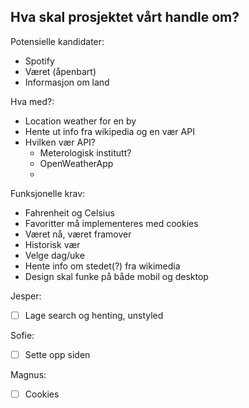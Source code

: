 ## Hva skal prosjektet vårt handle om?

Potensielle kandidater:
- Spotify
- Været (åpenbart)
- Informasjon om land

Hva med?:
- Location weather for en by
- Hente ut info fra wikipedia og en vær API
- Hvilken vær API?
    - Meterologisk institutt?
    - OpenWeatherApp
    - 

Funksjonelle krav:
- Fahrenheit og Celsius
- Favoritter må implementeres med cookies
- Været nå, været framover
- Historisk vær
- Velge dag/uke
- Hente info om stedet(?) fra wikimedia
- Design skal funke på både mobil og desktop


Jesper:
- [ ] Lage search og henting, unstyled

Sofie:
- [ ] Sette opp siden

Magnus:
- [ ] Cookies